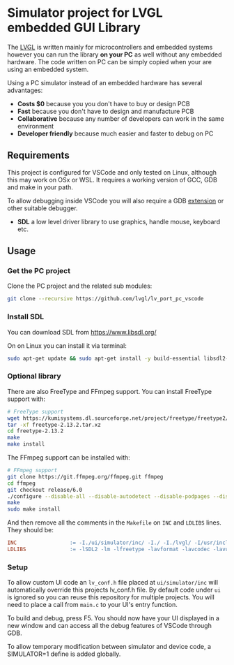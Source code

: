 # Simulator project for LVGL embedded GUI Library

The [LVGL](https://github.com/lvgl/lvgl) is written mainly for microcontrollers and embedded systems however you can run the library **on your PC** as well without any embedded hardware. The code written on PC can be simply copied when your are using an embedded system.

Using a PC simulator instead of an embedded hardware has several advantages:
* **Costs $0** because you you don't have to buy or design PCB
* **Fast** because you don't have to design and manufacture PCB
* **Collaborative** because any number of developers can work in the same environment
* **Developer friendly** because much easier and faster to debug on PC

## Requirements
This project is configured for VSCode and only tested on Linux, although this may work on OSx or WSL. It requires a working version of GCC, GDB and make in your path.

To allow debugging inside VSCode you will also require a GDB [extension](https://marketplace.visualstudio.com/items?itemName=webfreak.debug) or other suitable debugger.

* **SDL** a low level driver library to use graphics, handle mouse, keyboard etc.

## Usage

### Get the PC project

Clone the PC project and the related sub modules:

```bash
git clone --recursive https://github.com/lvgl/lv_port_pc_vscode
```

### Install SDL
You can download SDL from https://www.libsdl.org/

On on Linux you can install it via terminal:
```bash
sudo apt-get update && sudo apt-get install -y build-essential libsdl2-dev
```

### Optional library
There are also FreeType and FFmpeg support. You can install FreeType support with:
```bash
# FreeType support
wget https://kumisystems.dl.sourceforge.net/project/freetype/freetype2/2.13.2/freetype-2.13.2.tar.xz
tar -xf freetype-2.13.2.tar.xz
cd freetype-2.13.2
make
make install
```

The FFmpeg support can be installed with:
```bash
# FFmpeg support
git clone https://git.ffmpeg.org/ffmpeg.git ffmpeg
cd ffmpeg
git checkout release/6.0
./configure --disable-all --disable-autodetect --disable-podpages --disable-asm --enable-avcodec --enable-avformat --enable-decoders --enable-encoders --enable-demuxers --enable-parsers --enable-protocol='file' --enable-swscale --enable-zlib
make
sudo make install
```

And then remove all the comments in the `Makefile` on `INC` and `LDLIBS` lines. They should be:
```Makefile
INC 				:= -I./ui/simulator/inc/ -I./ -I./lvgl/ -I/usr/include/freetype2 -L/usr/local/lib
LDLIBS	 			:= -lSDL2 -lm -lfreetype -lavformat -lavcodec -lavutil -lswscale -lm -lz -lpthread
```

### Setup
To allow custom UI code an `lv_conf.h` file placed at `ui/simulator/inc` will automatically override this projects lv_conf.h file. By default code under `ui` is ignored so you can reuse this repository for multiple projects. You will need to place a call from `main.c` to your UI's entry function.

To build and debug, press F5. You should now have your UI displayed in a new window and can access all the debug features of VSCode through GDB.

To allow temporary modification between simulator and device code, a SIMULATOR=1 define is added globally.
